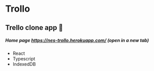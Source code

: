 # Trollo
## Trello clone app :avocado:
##### Home page https://nes-trollo.herokuapp.com/ (open in a new tab)
- React
- Typescript
- IndexedDB
